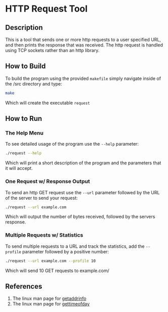 # HTTP Request Tool
## Description
This is a tool that sends one or more http requests to a user specified URL, and then prints the response that was received. The http request is handled using TCP sockets rather than an http library.  

## How to Build
To build the program using the provided `makefile` simply navigate inside of the /src directory and type:
```bash
make
```
Which will create the executable `request`  

## How to Run
### The Help Menu
To see detailed usage of the program use the `--help` parameter:
```bash
./request --help
```
Which will print a short description of the program and the parameters that it will accept.  

### One Request w/ Response Output
To send an http GET request use the `--url` parameter followed by the URL of the server to send your request:
```bash
./request --url example.com
```
Which will output the number of bytes received, followed by the servers response.  

### Multiple Requests w/ Statistics
To send multiple requests to a URL and track the statistics, add the
`--profile` parameter followed by a positive number:
```bash
./request --url example.com --profile 10
```
Which will send 10 GET requests to example.com/  
  
## References
1. The linux man page for [getaddrinfo](https://man7.org/linux/man-pages/man3/getaddrinfo.3.html) 
2. The linux man page for [gettimeofday](https://man7.org/linux/man-pages/man2/gettimeofday.2.html)
